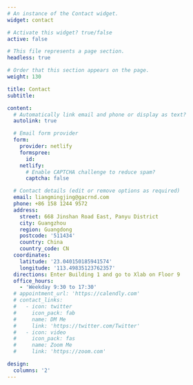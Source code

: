 ```yaml
---
# An instance of the Contact widget.
widget: contact

# Activate this widget? true/false
active: false

# This file represents a page section.
headless: true

# Order that this section appears on the page.
weight: 130

title: Contact
subtitle:

content:
  # Automatically link email and phone or display as text?
  autolink: true

  # Email form provider
  form:
    provider: netlify
    formspree:
      id:
    netlify:
      # Enable CAPTCHA challenge to reduce spam?
      captcha: false

  # Contact details (edit or remove options as required)
  email: liangmingjing@gacrnd.com
  phone: +86 158 1244 9572
  address:
    street: 668 Jinshan Road East, Panyu District
    city: Guangzhou
    region: Guangdong
    postcode: '511434'
    country: China
    country_code: CN
  coordinates:
    latitude: '23.040150185941574'
    longitude: '113.49835123762357'
  directions: Enter Building 1 and go to Xlab on Floor 9
  office_hours:
    - 'Weekday 9:30 to 17:30'
  # appointment_url: 'https://calendly.com'
  # contact_links:
  #   - icon: twitter
  #     icon_pack: fab
  #     name: DM Me
  #     link: 'https://twitter.com/Twitter'
  #   - icon: video
  #     icon_pack: fas
  #     name: Zoom Me
  #     link: 'https://zoom.com'

design:
  columns: '2'
---
```


